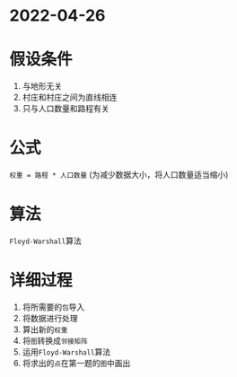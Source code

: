 # 2022-04-26

# 假设条件
1. 与地形无关
2. 村庄和村庄之间为直线相连
3. 只与人口数量和路程有关

# 公式
`权重 = 路程 * 人口数量`
(为减少数据大小，将人口数量适当缩小)

# 算法
`Floyd-Warshall`算法

# 详细过程
1. 将所需要的`包`导入
2. 将数据进行处理
3. 算出新的`权重`
4. 将`图`转换成`邻接矩阵`
5. 运用`Floyd-Warshall`算法
6. 将求出的`点`在第一题的`图`中画出

